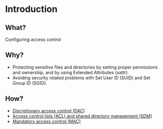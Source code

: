 # Introduction

## What?

Configuring access control

## Why?

* Protecting sensitive files and directories by setting proper permissions and ownership, and by using Extended Attributes (xattr). 
* Avoiding security related problems with Set User ID (SUID) and Set Group ID (SGID).

## How?

* [Discretionary access control (DAC)](dac.md)
* [Access control lists (ACL) and shared directory management (SDM)](acl.md)
* [Mandatory access control (MAC)](mac.md)


